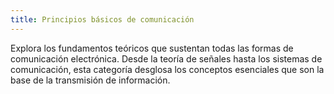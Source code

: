 ```yaml
---
title: Principios básicos de comunicación
---
```


Explora los fundamentos teóricos que sustentan todas las formas de comunicación electrónica. Desde la teoría de señales hasta los sistemas de comunicación, esta categoría desglosa los conceptos esenciales que son la base de la transmisión de información.